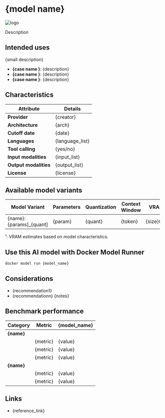 # {model name}

![logo](logo)

Description

## Intended uses

{small description}

- **{case name }**: {description}
- **{case name }**: {description}
- **{case name }**: {description}

## Characteristics

| Attribute             | Details        |
|---------------------- |----------------|
| **Provider**          | {creator}      |
| **Architecture**      | {arch}         |
| **Cutoff date**       | {date}         |
| **Languages**         | {language_list}|
| **Tool calling**      | {yes/no}       |
| **Input modalities**  | {input_list}   |
| **Output modalities** | {output_list}  |
| **License**           | {license}      |

## Available model variants

| Model Variant               | Parameters | Quantization   | Context Window | VRAM      | Size   |
|---------------------------- |----------- |--------------- |--------------- |---------- |------- |
| {name}:{params]_{quant]     | {param}    | {quant}        | {token}        | {size}GB¹ | {size} | 

¹: VRAM estimates based on model characteristics.

## Use this AI model with Docker Model Runner

```bash
docker model run {model_name}
```

## Considerations

- {recommendation1}
- {recommendationn}
{notes}

## Benchmark performance

| Category    | Metric                      | {model_name} |
|-------------|-----------------------------|------------- |
| **{name}**  |                             |              |
|             | {metric}                    | {value}      |
|             | {metric}                    | {value}      |
|             | {metric}                    | {value}      |
| **{name}**  |                             |              |
|             | {metric}                    | {value}      |
|             | {metric}                    | {value}      |

## Links
- {reference_link}
